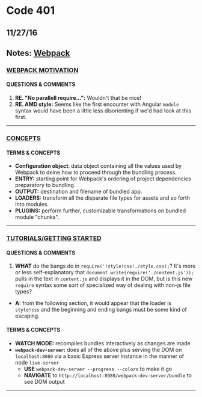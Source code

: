 # Code 401
## 11/27/16
## Notes:  [Webpack](https://docs.angularjs.org/guide)


### [WEBPACK MOTIVATION](https://webpack.github.io/docs/motivation.html)   
#### QUESTIONS & COMMENTS   
1. **RE. "No parallell require...":** Wouldn't that be nice!   
1. **RE. AMD style:** Seems like the first encounter with Angular `module` syntax would have been a little less disorienting if we'd had look at this first. 

---     

### [CONCEPTS](https://webpack.js.org/concepts/)   

#### TERMS & CONCEPTS  
  * **Configuration object**: data object containing all the values used by Webpack to deine how to proceed through the bundling process. 
  * **ENTRY:** starting point for Webpack's ordering of project dependencies preparatory to bundling.  
  * **OUTPUT:** destination and filename of bundled app.  
  * **LOADERS:** transform all the disparate file types for assets and so forth into modules.
  * **PLUGINS:** perform further, customizable transformations on bundled module "chunks".  

---     

### [TUTORIALS/GETTING STARTED](https://webpack.github.io/docs/tutorials/getting-started/)   
#### QUESTIONS & COMMENTS   
1. **WHAT** do the bangs do in `require('!style!css!./style.css);`?  It's more or less self-explanatory that `document.write(require('./content.js'));` pulls in the text in `content.js` and displays it in the DOM, but is this new `require` syntax some sort of specialized way of dealing with non-js file types?   
  * **A:** from the following section, it would appear that the loader is `style!css` and the beginning and ending bangs must be some kind of escaping.


#### TERMS & CONCEPTS   
  * **WATCH MODE:** recompiles bundles interactively as changes are made
  * **`webpack-dev-server`:** does all of the above plus serving the DOM on `localhost:8080` via a basic Express server instance in the manner of node `live-server`
    * **USE** `webpack-dev-server --progress --colors` to make it go
    * **NAVIGATE** to `http://localhost:8080/webpack-dev-server/bundle` to see DOM output 

---     
